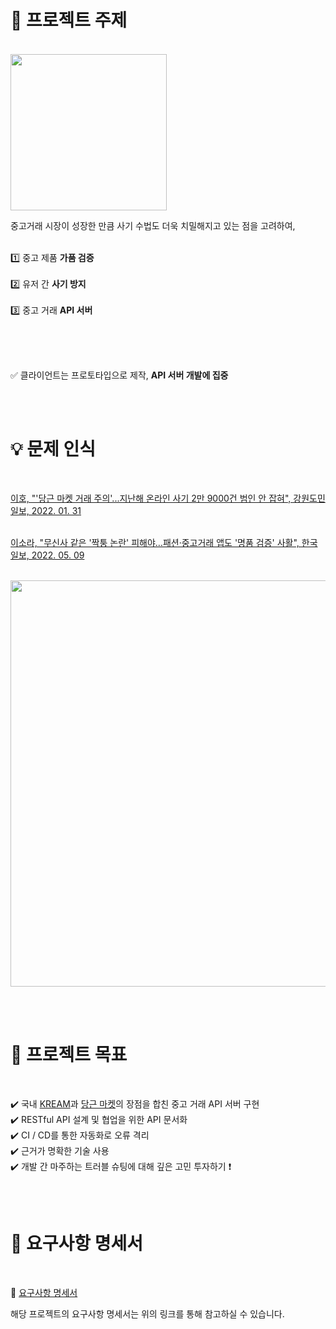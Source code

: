 # 🏹 프로젝트 주제

<br/>

<img src="https://user-images.githubusercontent.com/76596316/173767135-00e52f37-8514-4352-a981-b8fa6c78ef7f.png" width="250"/>

중고거래 시장이 성장한 만큼 사기 수법도 더욱 치밀해지고 있는 점을 고려하여, <br/><br/>

1️⃣ 중고 제품 **가품 검증** <br/><br/>
2️⃣ 유저 간 **사기 방지** <br/><br/>
3️⃣ 중고 거래 **API 서버** <br/><br/>

<br/><br/>

✅ 클라이언트는 프로토타입으로 제작, **API 서버 개발에 집중**

<br/><br/>

# 💡 문제 인식

<br/>

[이호, "'당근 마켓 거래 주의'...지난해 온라인 사기 2만 9000건 범인 안 잡혀", 강원도민일보, 2022. 01. 31](https://www.kado.net/news/articleView.html?idxno=1110919)<br/><br/>

[이소라, "무신사 같은 '짝퉁 논란' 피해야…패션·중고거래 앱도 '명품 검증' 사활", 한국일보, 2022. 05. 09](https://m.hankookilbo.com/News/Read/A2022050814420005837)<br/><br/>

<img src="https://user-images.githubusercontent.com/76596316/173557677-828247ce-6371-4f67-83f8-b82da3c425a7.png" width="650" />

<br/><br/>

# 🏹 프로젝트 목표 

<br/>

✔️ 국내 [KREAM](https://kream.co.kr/)과 [당근 마켓](https://www.daangn.com/)의 장점을 합친 중고 거래 API 서버 구현 <br/>
✔️ RESTful API 설계 및 협업을 위한 API 문서화 <br/>
✔️ CI / CD를 통한 자동화로 오류 격리 <br/>
✔️ 근거가 명확한 기술 사용 <br/>
✔️ 개발 간 마주하는 트러블 슈팅에 대해 깊은 고민 투자하기 ❗ <br/>

<br/><br/>

# 📄 요구사항 명세서

<br/>

📄 [요구사항 명세서](https://velog.io/@daydream/ReSeller-Project-%EC%A3%BC%EC%9A%94-API)

해당 프로젝트의 요구사항 명세서는 위의 링크를 통해 참고하실 수 있습니다.

<br/>
